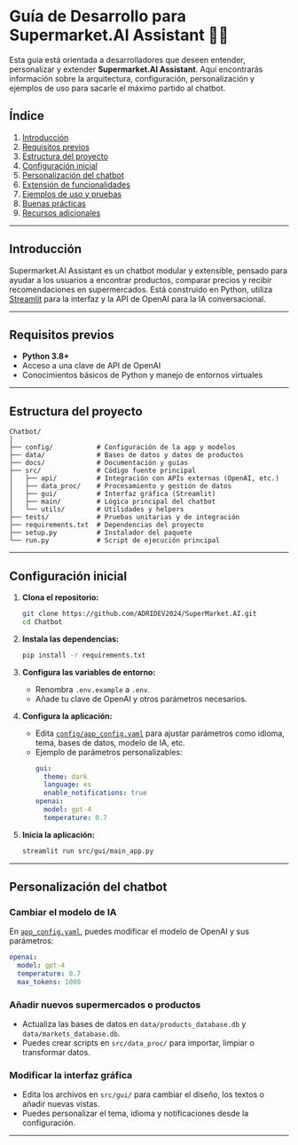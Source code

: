 # Guía de Desarrollo para Supermarket.AI Assistant 🤖🛒

Esta guía está orientada a desarrolladores que deseen entender, personalizar y extender **Supermarket.AI Assistant**. Aquí encontrarás información sobre la arquitectura, configuración, personalización y ejemplos de uso para sacarle el máximo partido al chatbot.

## Índice

1. [Introducción](#introducción)
2. [Requisitos previos](#requisitos-previos)
3. [Estructura del proyecto](#estructura-del-proyecto)
4. [Configuración inicial](#configuración-inicial)
5. [Personalización del chatbot](#personalización-del-chatbot)
6. [Extensión de funcionalidades](#extensión-de-funcionalidades)
7. [Ejemplos de uso y pruebas](#ejemplos-de-uso-y-pruebas)
8. [Buenas prácticas](#buenas-prácticas)
9. [Recursos adicionales](#recursos-adicionales)

---

## Introducción

Supermarket.AI Assistant es un chatbot modular y extensible, pensado para ayudar a los usuarios a encontrar productos, comparar precios y recibir recomendaciones en supermercados. Está construido en Python, utiliza [Streamlit](https://streamlit.io/) para la interfaz y la API de OpenAI para la IA conversacional.

---

## Requisitos previos

- **Python 3.8+**
- Acceso a una clave de API de OpenAI
- Conocimientos básicos de Python y manejo de entornos virtuales

---

## Estructura del proyecto

```
Chatbot/
│
├── config/           # Configuración de la app y modelos
├── data/             # Bases de datos y datos de productos
├── docs/             # Documentación y guías
├── src/              # Código fuente principal
│   ├── api/          # Integración con APIs externas (OpenAI, etc.)
│   ├── data_proc/    # Procesamiento y gestión de datos
│   ├── gui/          # Interfaz gráfica (Streamlit)
│   ├── main/         # Lógica principal del chatbot
│   └── utils/        # Utilidades y helpers
├── tests/            # Pruebas unitarias y de integración
├── requirements.txt  # Dependencias del proyecto
├── setup.py          # Instalador del paquete
└── run.py            # Script de ejecución principal
```

---

## Configuración inicial

1. **Clona el repositorio:**
   ```sh
   git clone https://github.com/ADRIDEV2024/SuperMarket.AI.git
   cd Chatbot
   ```

2. **Instala las dependencias:**
   ```sh
   pip install -r requirements.txt
   ```

3. **Configura las variables de entorno:**
   - Renombra `.env.example` a `.env`.
   - Añade tu clave de OpenAI y otros parámetros necesarios.

4. **Configura la aplicación:**
   - Edita [`config/app_config.yaml`](../config/config/app_config.yaml) para ajustar parámetros como idioma, tema, bases de datos, modelo de IA, etc.
   - Ejemplo de parámetros personalizables:
     ```yaml
     gui:
       theme: dark
       language: es
       enable_notifications: true
     openai:
       model: gpt-4
       temperature: 0.7
     ```

5. **Inicia la aplicación:**
   ```sh
   streamlit run src/gui/main_app.py
   ```

---

## Personalización del chatbot

### Cambiar el modelo de IA

En [`app_config.yaml`](../config/config/app_config.yaml), puedes modificar el modelo de OpenAI y sus parámetros:

```yaml
openai:
  model: gpt-4
  temperature: 0.7
  max_tokens: 1000
```

### Añadir nuevos supermercados o productos

- Actualiza las bases de datos en `data/products_database.db` y `data/markets_database.db`.
- Puedes crear scripts en `src/data_proc/` para importar, limpiar o transformar datos.

### Modificar la interfaz gráfica

- Edita los archivos en `src/gui/` para cambiar el diseño, los textos o añadir nuevas vistas.
- Puedes personalizar el tema, idioma y notificaciones desde la configuración.

---
